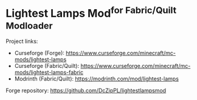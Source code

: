 Lightest Lamps Mod<sup>for Fabric/Quilt Modloader</sup>
==================
Project links:
- Curseforge (Forge): https://www.curseforge.com/minecraft/mc-mods/lightest-lamps
- Curseforge (Fabric/Quilt): https://www.curseforge.com/minecraft/mc-mods/lightest-lamps-fabric
- Modrinth (Fabric/Quilt): https://modrinth.com/mod/lightest-lamps

Forge repository: https://github.com/DcZipPL/lightestlampsmod
